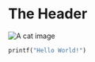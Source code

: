 # The Header
![A cat image](https://octodex.github.com/images/yaktocat.png)

``` python
printf("Hello World!")
```
